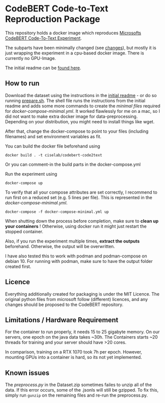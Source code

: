 # CodeBERT Code-to-Text Reproduction Package

This repository holds a docker image which reproduces [Microsofts CodeBERT Code-To-Text Experiment](https://github.com/microsoft/CodeXGLUE/tree/main/Code-Text/code-to-text).

The subparts have been minimally changed (see [changes](./changes.md)), but mostly it is just wrapping the experiment in a cpu-based docker image. 
There is currently no GPU-Image.

The initial readme can be [found here](./initial_readme.md).

## How to run 

Download the dataset using the instructions in the [initial readme](./initial_readme.md) - or do so running [prepare.sh](./prepare.sh).
The shell file runs the instructions from the initial readme and adds some more commands to create the *minimal files* required for *docker-compose-minimal.yml*. 
It worked flawlessly for me on a mac, so I did not want to make extra docker image for data-preprocessing. 
Depending on your distribution, you might need to install things like wget.

After that, change the docker-compose to point to your files (including filenames) and set environment variables as fit. 

You can build the docker file beforehand using 

```
docker build . -t ciselab/codebert-code2text
```

Or you can comment-in the build parts in the docker-compose.yml

Run the experiment using 

```
docker-compose up
```

To verify that all your compose attributes are set correctly, I recommend to run first on a reduced set (e.g. 5 lines per file). 
This is represented in the *docker-compose-minimal.yml*.


```
docker-compose -f docker-compose-minimal.yml up
```


When shutting down the process before completion, make sure to **clean up your containers** ! 
Otherwise, using docker run it might just restart the stopped container. 

Also, if you run the experiment multiple times, **extract the outputs** beforehand. 
Otherwise, the output will be overwritten. 

I have also tested this to work with podman and podman-compose on debian 10. 
For running with podman, make sure to have the output folder created first.

## Licence 

Everything additionally created for packaging is under the MIT Licence. 
The original python files from microsoft follow (different) licences, and any changes should be proposed to the CodeBERT repository. 

## Limitations / Hardware Requirement

For the container to run properly, it needs 15 to 25 gigabyte memory. 
On our servers, one epoch on the java data takes ~30h. 
The Containers starts ~20 threads for training and your server should have >20 cores.  

In comparison, training on a RTX 1070 took 7h per epoch. 
However, mounting GPUs into a container is hard, so its not yet implemented.

## Known issues

The *preprocess.py* in the Dataset.zip sometimes failes to unzip all of the data. 
If this error occurs, some of the .jsonls will still be gzipped. 
To fix this, simply run `gunzip` on the remaining files and re-run the preprocess.py.

